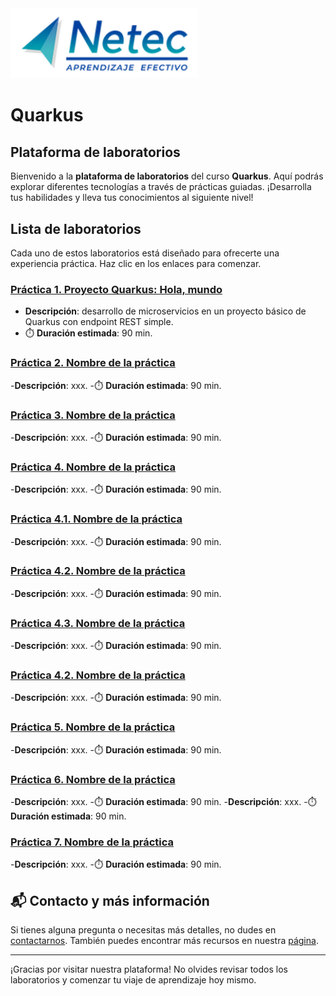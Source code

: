 <img src="images/neteclogo.png" alt="logo" width="300"/>

# Quarkus

## Plataforma de laboratorios

Bienvenido a la **plataforma de laboratorios** del curso **Quarkus**. Aquí podrás explorar diferentes tecnologías a través de prácticas guiadas. ¡Desarrolla tus habilidades y lleva tus conocimientos al siguiente nivel!

## Lista de laboratorios

Cada uno de estos laboratorios está diseñado para ofrecerte una experiencia práctica. Haz clic en los enlaces para comenzar.

### [Práctica 1. Proyecto Quarkus: Hola, mundo](Practica1.md) 
- **Descripción**: desarrollo de microservicios en un proyecto básico de Quarkus con endpoint REST simple.
- ⏱️ **Duración estimada**: 90 min.

### [Práctica 2. Nombre de la práctica](./Laboratorio_2.md)
 -**Descripción**: xxx.
 -⏱️ **Duración estimada**: 90 min.
    
### [Práctica 3. Nombre de la práctica](./Laboratorio_1.md) 
 -**Descripción**: xxx.
 -⏱️ **Duración estimada**: 90 min.

### [Práctica 4. Nombre de la práctica](./Laboratorio_2.md)
 -**Descripción**: xxx.
 -⏱️ **Duración estimada**: 90 min.

### [Práctica 4.1. Nombre de la práctica](./Laboratorio_1.md) 
 -**Descripción**: xxx.
 -⏱️ **Duración estimada**: 90 min.

### [Práctica 4.2. Nombre de la práctica](./Laboratorio_2.md)
 -**Descripción**: xxx.
 -⏱️ **Duración estimada**: 90 min.

### [Práctica 4.3. Nombre de la práctica](./Laboratorio_1.md) 
 -**Descripción**: xxx.
 -⏱️ **Duración estimada**: 90 min.

### [Práctica 4.2. Nombre de la práctica](./Laboratorio_2.md)
 -**Descripción**: xxx.
 -⏱️ **Duración estimada**: 90 min.

### [Práctica 5. Nombre de la práctica](./Laboratorio_1.md) 
 -**Descripción**: xxx.
 -⏱️ **Duración estimada**: 90 min.

### [Práctica 6. Nombre de la práctica](./Laboratorio_2.md)
 -**Descripción**: xxx.
 -⏱️ **Duración estimada**: 90 min.
 -**Descripción**: xxx.
 -⏱️**Duración estimada**: 90 min.

### [Práctica 7. Nombre de la práctica](./Laboratorio_2.md)
 -**Descripción**: xxx.
 -⏱️ **Duración estimada**: 90 min.


## 📬 **Contacto y más información**

Si tienes alguna pregunta o necesitas más detalles, no dudes en [contactarnos](mailto:soporte@netec.com). También puedes encontrar más recursos en nuestra [página](https://netec.com).

---

¡Gracias por visitar nuestra plataforma! No olvides revisar todos los laboratorios y comenzar tu viaje de aprendizaje hoy mismo.
